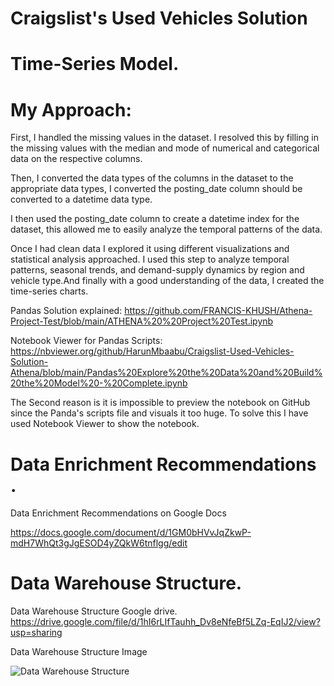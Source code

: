 # Craigslist's Used Vehicles Solution

# Time-Series Model.
# My Approach:

First, I handled the missing values in the dataset. I resolved this by filling in the missing values with the median and mode of numerical and categorical data on the respective columns.

Then, I converted the data types of the columns in the dataset to the appropriate data types, I converted the posting_date column should be converted to a datetime data type.

I then used the posting_date column to create a datetime index for the dataset, this allowed me to easily analyze the temporal patterns of the data.

Once I had clean data I explored it using different visualizations and statistical analysis approached. I used this step to analyze temporal patterns, seasonal trends, and demand-supply dynamics by region and vehicle type.And finally with a good understanding of the data, I created the time-series charts.

Pandas Solution explained: https://github.com/FRANCIS-KHUSH/Athena-Project-Test/blob/main/ATHENA%20%20Project%20Test.ipynb



Notebook Viewer for Pandas Scripts: https://nbviewer.org/github/HarunMbaabu/Craigslist-Used-Vehicles-Solution-Athena/blob/main/Pandas%20Explore%20the%20Data%20and%20Build%20the%20Model%20-%20Complete.ipynb

The Second reason is it is impossible to preview the notebook on GitHub since the Panda's scripts file and visuals it too huge. To solve this I have used Notebook Viewer to show the notebook.

# Data Enrichment Recommendations .

Data Enrichment Recommendations on Google Docs

https://docs.google.com/document/d/1GM0bHVvJqZkwP-mdH7WhQt3gJgESOD4yZQkW6tnflgg/edit

# Data Warehouse Structure.
Data Warehouse Structure Google drive.
https://drive.google.com/file/d/1hI6rLIfTauhh_Dv8eNfeBf5LZq-EqIJ2/view?usp=sharing

Data Warehouse Structure Image

![Data Warehouse Structure](https://github.com/FRANCIS-KHUSH/Athena-Project-Test/assets/65183442/666cb3d5-d716-4c82-87f4-730462e6c307)
